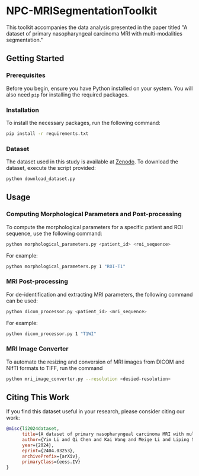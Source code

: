 # NPC-MRISegmentationToolkit

This toolkit accompanies the data analysis presented in the paper titled "A dataset of primary nasopharyngeal carcinoma MRI with multi-modalities segmentation."

## Getting Started

### Prerequisites

Before you begin, ensure you have Python installed on your system. You will also need `pip` for installing the required packages.

### Installation

To install the necessary packages, run the following command:

```bash
pip install -r requirements.txt
```

### Dataset

The dataset used in this study is available at [Zenodo](https://zenodo.org/records/10900202). To download the dataset, execute the script provided:

```bash
python download_dataset.py
```
## Usage

### Computing Morphological Parameters and Post-processing

To compute the morphological parameters for a specific patient and ROI sequence, use the following command:

```bash
python morphological_parameters.py <patient_id> <roi_sequence>
```

For example:

```bash
python morphological_parameters.py 1 "ROI-T1"
```
### MRI Post-processing

For de-identification and extracting MRI parameters, the following command can be used:

```bash
python dicom_processor.py <patient_id> <mri_sequence>
```

For example:

```bash
python dicom_processor.py 1 "T1WI"
```

### MRI Image Converter

To automate the resizing and conversion of MRI images from DICOM and NIfTI formats to TIFF, run the command

```bash
python mri_image_converter.py --resolution <desied-resolution>
```

## Citing This Work

If you find this dataset useful in your research, please consider citing our work:

```bibtex
@misc{li2024dataset,
      title={A dataset of primary nasopharyngeal carcinoma MRI with multi-modalities segmentation},
      author={Yin Li and Qi Chen and Kai Wang and Meige Li and Liping Si and Yingwei Guo and Yu Xiong and Qixing Wang and Yang Qin and Ling Xu and Patrick van der Smagt and Jun Tang and Nutan Chen},
      year={2024},
      eprint={2404.03253},
      archivePrefix={arXiv},
      primaryClass={eess.IV}
}
```
